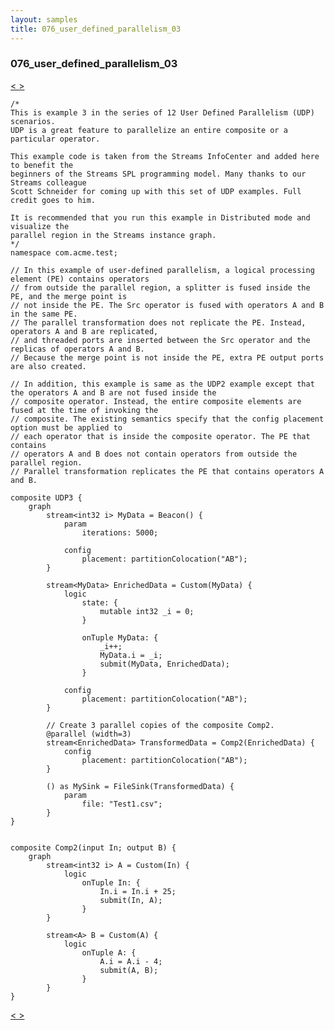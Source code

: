 ```yaml
---
layout: samples
title: 076_user_defined_parallelism_03
---
```


### 076_user_defined_parallelism_03

<div class="sampleNav"><a class="button" href="/sx43/samples/spl-for-beginner/075_user_defined_parallelism_02_com_acme_test_UDP2_spl/"> < </a><a class="button" href="/sx43/samples/spl-for-beginner/077_user_defined_parallelism_04_com_acme_test_UDP4_spl/"> > </a>
</div>

~~~~~~
/*
This is example 3 in the series of 12 User Defined Parallelism (UDP) scenarios.
UDP is a great feature to parallelize an entire composite or a particular operator.

This example code is taken from the Streams InfoCenter and added here to benefit the
beginners of the Streams SPL programming model. Many thanks to our Streams colleague
Scott Schneider for coming up with this set of UDP examples. Full credit goes to him.

It is recommended that you run this example in Distributed mode and visualize the
parallel region in the Streams instance graph.
*/
namespace com.acme.test;

// In this example of user-defined parallelism, a logical processing element (PE) contains operators 
// from outside the parallel region, a splitter is fused inside the PE, and the merge point is 
// not inside the PE. The Src operator is fused with operators A and B in the same PE. 
// The parallel transformation does not replicate the PE. Instead, operators A and B are replicated, 
// and threaded ports are inserted between the Src operator and the replicas of operators A and B. 
// Because the merge point is not inside the PE, extra PE output ports are also created.

// In addition, this example is same as the UDP2 example except that the operators A and B are not fused inside the
// composite operator. Instead, the entire composite elements are fused at the time of invoking the
// composite. The existing semantics specify that the config placement option must be applied to 
// each operator that is inside the composite operator. The PE that contains 
// operators A and B does not contain operators from outside the parallel region.
// Parallel transformation replicates the PE that contains operators A and B.

composite UDP3 {
	graph
		stream<int32 i> MyData = Beacon() {
			param
				iterations: 5000; 
				
			config
				placement: partitionColocation("AB");
		}

		stream<MyData> EnrichedData = Custom(MyData) {
			logic
				state: {
					mutable int32 _i = 0;
				}
				
				onTuple MyData: {
					_i++;
					MyData.i = _i;
					submit(MyData, EnrichedData);
				}
				
			config
				placement: partitionColocation("AB");
		}
		
		// Create 3 parallel copies of the composite Comp2.
		@parallel (width=3)
		stream<EnrichedData> TransformedData = Comp2(EnrichedData) {
			config
				placement: partitionColocation("AB");
		}
		
		() as MySink = FileSink(TransformedData) {
			param
				file: "Test1.csv";
		}		
}


composite Comp2(input In; output B) {
	graph
		stream<int32 i> A = Custom(In) {
			logic
				onTuple In: {
					In.i = In.i + 25;
					submit(In, A);
				}
		}
		
		stream<A> B = Custom(A) {
			logic
				onTuple A: {
					A.i = A.i - 4;
					submit(A, B);
				}
		}
}
~~~~~~

<div class="sampleNav"><a class="button" href="/sx43/samples/spl-for-beginner/075_user_defined_parallelism_02_com_acme_test_UDP2_spl/"> < </a><a class="button" href="/sx43/samples/spl-for-beginner/077_user_defined_parallelism_04_com_acme_test_UDP4_spl/"> > </a>
</div>

